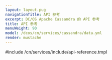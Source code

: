 ```yaml
---
layout: layout.pug
navigationTitle: API 参考
excerpt: DC/OS Apache Cassandra 的 API 参考
title: API 参考
menuWeight: 90
model: /dcos/cn/services/cassandra/data.yml
render: mustache
---
```


#include /cn/services/include/api-reference.tmpl
